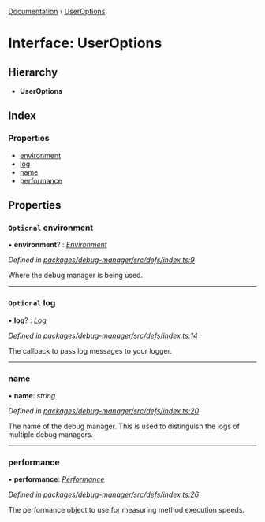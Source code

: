 [Documentation](../README.md) › [UserOptions](useroptions.md)

# Interface: UserOptions

## Hierarchy

* **UserOptions**

## Index

### Properties

* [environment](useroptions.md#optional-environment)
* [log](useroptions.md#optional-log)
* [name](useroptions.md#name)
* [performance](useroptions.md#performance)

## Properties

### `Optional` environment

• **environment**? : *[Environment](../README.md#environment)*

*Defined in [packages/debug-manager/src/defs/index.ts:9](https://github.com/badbatch/graphql-box/blob/d5028cd3/packages/debug-manager/src/defs/index.ts#L9)*

Where the debug manager is being used.

___

### `Optional` log

• **log**? : *[Log](../README.md#log)*

*Defined in [packages/debug-manager/src/defs/index.ts:14](https://github.com/badbatch/graphql-box/blob/d5028cd3/packages/debug-manager/src/defs/index.ts#L14)*

The callback to pass log messages to your logger.

___

###  name

• **name**: *string*

*Defined in [packages/debug-manager/src/defs/index.ts:20](https://github.com/badbatch/graphql-box/blob/d5028cd3/packages/debug-manager/src/defs/index.ts#L20)*

The name of the debug manager. This is used
to distinguish the logs of multiple debug managers.

___

###  performance

• **performance**: *[Performance](performance.md)*

*Defined in [packages/debug-manager/src/defs/index.ts:26](https://github.com/badbatch/graphql-box/blob/d5028cd3/packages/debug-manager/src/defs/index.ts#L26)*

The performance object to use for measuring method
execution speeds.
